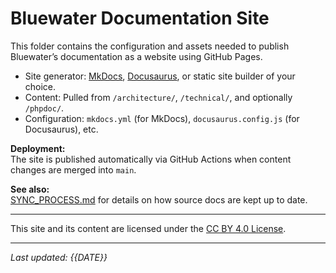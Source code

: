 # Bluewater Documentation Site

This folder contains the configuration and assets needed to publish Bluewater’s documentation as a website using GitHub Pages.

- Site generator: [MkDocs](https://www.mkdocs.org/), [Docusaurus](https://docusaurus.io/), or static site builder of your choice.
- Content: Pulled from `/architecture/`, `/technical/`, and optionally `/phpdoc/`.
- Configuration: `mkdocs.yml` (for MkDocs), `docusaurus.config.js` (for Docusaurus), etc.

**Deployment:**  
The site is published automatically via GitHub Actions when content changes are merged into `main`.

**See also:**  
[SYNC_PROCESS.md](../SYNC_PROCESS.md) for details on how source docs are kept up to date.

---

This site and its content are licensed under the [CC BY 4.0 License](https://creativecommons.org/licenses/by/4.0/).

---

*Last updated: {{DATE}}*
